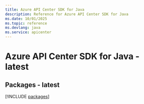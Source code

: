 ```yaml
---
title: Azure API Center SDK for Java
description: Reference for Azure API Center SDK for Java
ms.date: 10/01/2025
ms.topic: reference
ms.devlang: java
ms.service: apicenter
---
```

# Azure API Center SDK for Java - latest
## Packages - latest
[!INCLUDE [packages](api-center-index.md)]
